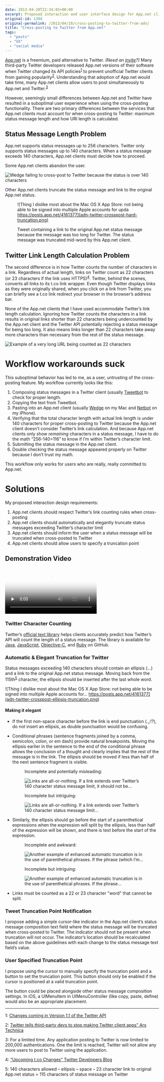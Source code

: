 ```yaml
---
date: 2013-04-28T22:34:03+00:00
excerpt: Proposed interaction and user interface design for App.net clients cross-posting to Twitter
original-id: 1304
original-permalink: /2013/04/28/cross-posting-to-twitter-from-adn/
title: "Cross-posting to Twitter from App.net"
tags:
  - "posts"
  - "UX"
  - "social media"
---
```


[App.net](https://join.app.net/) is a freemium, paid alternative to Twitter. _(Need an [invite](https://join.app.net/from/hsxwhpckmv)?)_ Many third-party Twitter developers released App.net versions of their software when Twitter changed its API policies<sup><a href="#footnote-1">1</a></sup> to prevent unofficial Twitter clients from gaining popularity<sup><a href="#footnote-2">2</a></sup>. Understanding that adoption of App.net would take time, many App.net clients allow users to post simultaneously to App.net and Twitter.<sup><a href="#footnote-3">3</a></sup>

However, seemingly small differences between App.net and Twitter have resulted in a suboptimal user experience when using the cross-posting functionality. There are two primary differences between the services that App.net clients must account for when cross-posting to Twitter: maximum status message length and how URI length is calculated.

## Status Message Length Problem

App.net supports status messages up to 256 characters. Twitter only supports status messages up to 140 characters. When a status message exceeds 140 characters, App.net clients must decide how to proceed.

Some App.net clients abandon the user.

![Wedge failing to cross-post to Twitter because the status is over 140 characters](wedge-twitter-crossposting-fail.png)

Other App.net clients truncate the status message and link to the original App.net status.<figure>

![Thing I dislike most about the Mac OS X App Store: not being able to be signed into multiple Apple accounts for upda https://posts.app.net/4161377](adn-twitter-crosspost-hard-truncation.png)</p> <figcaption class="small">Tweet containing a link to the original App.net status message because the message was too long for Twitter. The status message was truncated mid-word by this App.net client.</figcaption> </figure>

## Twitter Link Length Calculation Problem

The second difference is in how Twitter counts the number of characters in a link. Regardless of actual length, links on Twitter count as 22 characters (or 23 characters if the link uses HTTPS)<sup><a href="#4">4</a></sup>. Twitter, behind the scenes, converts all links to its t.co link wrapper. Even though Twitter displays links as they were originally shared, when you click on a link from Twitter, you can briefly see a t.co link redirect your browser in the browser’s address bar.

None of the App.net clients that I have used accommodate Twitter’s link length calculation. Ignoring how Twitter counts the characters in a link results in original links shorter than 22 characters being undercounted by the App.net client and the Twitter API potentially rejecting a status message for being too long. It also means links longer than 22 characters take away more characters than necessary from the rest of the status message.

![Example of a very long URL being counted as 22 characters](adn-twitter-crosspost-tco-count.gif)

# Workflow workarounds suck

This suboptimal behavior has led to me, as a user, untrusting of the cross-posting feature. My workflow currently looks like this:

1. Composing status messages in a Twitter client (usually [Tweetbot](http://tapbots.com/software/tweetbot/) to check for proper length.
2. Copying the text from Tweetbot.
3. Pasting into an App.net client (usually [Wedge](http://wedge.natestedman.com/) on my Mac and [Netbot](http://tapbots.com/software/netbot/) on my iPhone).
4. Verifying that the total character length with actual link length is under 140 characters for proper cross-posting to Twitter because the App.net client doesn’t consider Twitter’s link calculation. And because App.net clients only show _remaining_ characters in a status message, I have to do the math &ldquo;256-140=116&rdquo; to know if I’m within Twitter’s character limit.
5. Submitting the status message in the App.net client.
6. Double checking the status message appeared properly on Twitter because I don’t trust my math.</ol>

This workflow only works for users who are really, really committed to App.net.

# Solutions

My proposed interaction design requirements:

1. App.net clients should respect Twitter’s link counting rules when cross-posting
2. App.net clients should automatically and elegantly truncate status messages exceeding Twitter’s character limit
3. App.net clients should inform the user when a status message will be truncated when cross-posted to Twitter
4. App.net clients should allow users to specify a truncation point

## Demonstration Video

<video controls="controls" preload="none" poster="adn-twitter-crosspost-ui.jpg"><source src="adn-twitter-crosspost-ui.mp4" type="video/mp4" /><source src="adn-twitter-crosspost-ui.webm" type="video/webm" />Your browser does not support the video element. You can download the video [here](adn-twitter-crosspost-ui.mp4).</video>

### Twitter Character Counting

Twitter’s [official text library](https://dev.twitter.com/blog/twitter-text-library-and-tco-links-wrapping-update) helps clients accurately predict how Twitter’s API will count the length of a status message. The library is available for [Java](https://github.com/twitter/twitter-text-java), [JavaScript](https://github.com/twitter/twitter-text-js), [Objective-C](https://github.com/twitter/twitter-text-objc), and [Ruby](https://github.com/twitter/twitter-text-rb) on GitHub.

### Automatic & Elegant Truncation for Twitter

Status messages exceeding 140 characters should contain an ellipsis (…) and a link to the original App.net status message. Moving back from the 115th<sup><a href="#footnote-5">5</a></sup> character, the ellipsis should be inserted after the last whole word.

![Thing I dislike most about the Mac OS X App Store: not being able to be signed into multiple Apple accounts for… https://posts.app.net/4161377](adn-twitter-crosspost-ellipsis-truncation.png)

#### Making it elegant

* If the first non-space character before the link is end punctuation (.,;!?), do not insert an ellipsis, as double punctuation would be confusing.

* Conditional phrases (sentence fragments joined by a comma, semicolon, colon, or em dash) provide natural breakpoints. Moving the ellipsis earlier in the sentence to the end of the conditional phrase allows the conclusion of a thought and clearly implies that the rest of the message is in the link. The ellipsis should be moved if less than half of the next sentence fragment is visible.

  <figure><figcaption class="small">Incomplete and potentially misleading:</figcaption>

  ![Links are all-or-nothing. If a link extends over Twitter’s 140 character status message limit, it should not be…](adn-twitter-crosspost-phrase-truncation-bad.png)

  </figure>

  <figure><figcaption class="small">Incomplete but intriguing:</figcaption>

  ![Links are all-or-nothing. If a link extends over Twitter’s 140 character status message limit…](adn-twitter-crosspost-phrase-truncation-better.png)

  </figure>

* Similarly, the ellipsis should go before the start of a parenthetical expressions when the expression will split by the ellipsis, less than half of the expression will be shown, and there is text before the start of the expression.

  <figure> <figcaption class="small">Incomplete and awkward:</figcaption>

  ![Another example of enhanced automatic truncation is in the use of parenthetical phrases. If the phrase (which I’m…](adn-twitter-crosspost-parenthical-truncation-bad.png)

  </figure>

  <figure><figcaption class="small">Incomplete but intriguing:</figcaption>

  ![Another example of enhanced automatic truncation is in the use of parenthetical phrases. If the phrase…](adn-twitter-crosspost-parenthical-truncation-better.png)

  </figure>

* Links must be counted as a 22 or 23 character "word" that cannot be split.</ul>

### Tweet Truncation Point Notification

I propose adding a simple cursor-like indicator in the App.net client’s status message composition text field where the status message will be truncated when cross-posted to Twitter. The indicator should not be present when truncation will not occur. The indicator’s location should be recalculated based on the above guidelines with each change to the status message text field’s value.

### User Specified Truncation Point

I propose using the cursor to manually specify the truncation point and a button to set the truncation point. This button should only be enabled if the cursor is positioned at a valid truncation point.

The button could be placed alongside other status message composition settings. In iOS, a UIMenuItem in UIMenuController (like copy, paste, define) would also be an appropriate placement.

* * *

<p id="footnote-1">
  1: <a href="https://dev.twitter.com/blog/changes-coming-to-twitter-api">Changes coming in Version 1.1 of the Twitter API</a>
</p>

<p id="footnote-2">
  2: <a href="http://arstechnica.com/information-technology/2011/03/twitter-tells-third-party-devs-to-stop-making-twitter-client-apps/">Twitter tells third-party devs to stop making Twitter client apps&#8221; Ars Technica</a>
</p>

<p id="footnote-3">
  3: For a limited time. Any application posting to Twitter is now limited to 200,000 authentications. One the limit is reached, Twitter will not allow any more users to post to Twitter using the application.
</p>

<p id="footnote-4">
  4: <a href="https://dev.twitter.com/blog/upcoming-tco-changes">&ldquo;Upcoming t.co Changes&rdquo; Twitter Developers Blog</a>
</p>

<p id="footnote-5">
  5: 140 characters allowed &#8211; ellipsis &#8211; space &#8211; 23 character link to original App.net status = 115 characters of status message on Twitter
</p>
